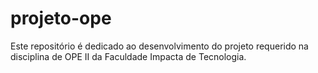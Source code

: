 # projeto-ope
Este repositório é dedicado ao desenvolvimento do projeto requerido na disciplina de OPE II da Faculdade Impacta de Tecnologia.
